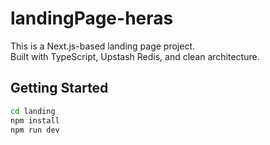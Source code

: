 # landingPage-heras

This is a Next.js-based landing page project.  
Built with TypeScript, Upstash Redis, and clean architecture.

## Getting Started

```bash
cd landing
npm install
npm run dev